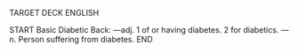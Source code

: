 TARGET DECK
ENGLISH

START
Basic
Diabetic
Back: —adj. 1 of or having diabetes. 2 for diabetics. —n. Person suffering from diabetes.
END

